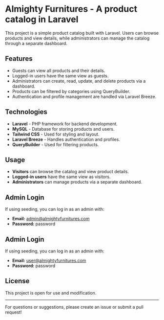 # Almighty Furnitures - A product catalog in Laravel

This project is a simple product catalog built with Laravel. Users can browse products and view details, while administrators can manage the catalog through a separate dashboard.

## Features
- Guests can view all products and their details.
- Logged-in users have the same view as guests.
- Administrators can create, read, update, and delete products via a dashboard.
- Products can be filtered by categories using QueryBuilder.
- Authentication and profile management are handled via Laravel Breeze.

## Technologies
- **Laravel** - PHP framework for backend development.
- **MySQL** - Database for storing products and users.
- **Tailwind CSS** - Used for styling and layout.
- **Laravel Breeze** - Handles authentication and profiles.
- **QueryBuilder** - Used for filtering products.

## Usage
- **Visitors** can browse the catalog and view product details.
- **Logged-in users** have the same view as visitors.
- **Administrators** can manage products via a separate dashboard.

## Admin Login
If using seeding, you can log in as an admin with:
- **Email:** admin@almightyfurnitures.com
- **Password:** password

## Admin Login
If using seeding, you can log in as an admin with:
- **Email:** user@almightyfurnitures.com
- **Password:** password

## License
This project is open for use and modification.

---
For questions or suggestions, please create an issue or submit a pull request!